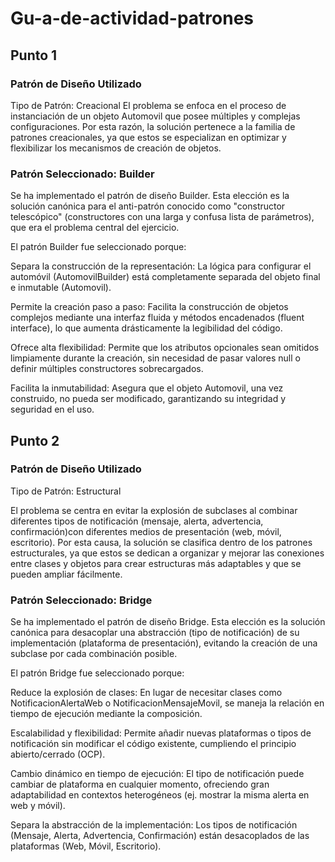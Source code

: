 # Gu-a-de-actividad-patrones
## Punto 1
### Patrón de Diseño Utilizado
Tipo de Patrón: Creacional 
El problema se enfoca en el proceso de instanciación de un objeto Automovil que posee múltiples y complejas configuraciones. Por esta razón, la solución pertenece a la familia de patrones creacionales, ya que estos se especializan en optimizar y flexibilizar los mecanismos de creación de objetos.

### Patrón Seleccionado: Builder
Se ha implementado el patrón de diseño Builder. Esta elección es la solución canónica para el anti-patrón conocido como "constructor telescópico" (constructores con una larga y confusa lista de parámetros), que era el problema central del ejercicio.

El patrón Builder fue seleccionado porque:

Separa la construcción de la representación: La lógica para configurar el automóvil (AutomovilBuilder) está completamente separada del objeto final e inmutable (Automovil).

Permite la creación paso a paso: Facilita la construcción de objetos complejos mediante una interfaz fluida y métodos encadenados (fluent interface), lo que aumenta drásticamente la legibilidad del código.

Ofrece alta flexibilidad: Permite que los atributos opcionales sean omitidos limpiamente durante la creación, sin necesidad de pasar valores null o definir múltiples constructores sobrecargados.

Facilita la inmutabilidad: Asegura que el objeto Automovil, una vez construido, no pueda ser modificado, garantizando su integridad y seguridad en el uso.

## Punto 2
### Patrón de Diseño Utilizado
Tipo de Patrón: Estructural

El problema se centra en evitar la explosión de subclases al combinar diferentes tipos de notificación (mensaje, alerta, advertencia, confirmación)con diferentes medios de presentación (web, móvil, escritorio). Por esta causa, la solución se clasifica dentro de los patrones estructurales, ya que estos se dedican a organizar y mejorar las conexiones entre clases y objetos para crear estructuras más adaptables y que se pueden ampliar fácilmente.

### Patrón Seleccionado: Bridge
Se ha implementado el patrón de diseño Bridge. Esta elección es la solución canónica para desacoplar una abstracción (tipo de notificación) de su implementación (plataforma de presentación), evitando la creación de una subclase por cada combinación posible.

El patrón Bridge fue seleccionado porque:

Reduce la explosión de clases: En lugar de necesitar clases como NotificacionAlertaWeb o NotificacionMensajeMovil, se maneja la relación en tiempo de ejecución mediante la composición.

Escalabilidad y flexibilidad: Permite añadir nuevas plataformas o tipos de notificación sin modificar el código existente, cumpliendo el principio abierto/cerrado (OCP).

Cambio dinámico en tiempo de ejecución: El tipo de notificación puede cambiar de plataforma en cualquier momento, ofreciendo gran adaptabilidad en contextos heterogéneos (ej. mostrar la misma alerta en web y móvil).

Separa la abstracción de la implementación: Los tipos de notificación (Mensaje, Alerta, Advertencia, Confirmación) están desacoplados de las plataformas (Web, Móvil, Escritorio).

